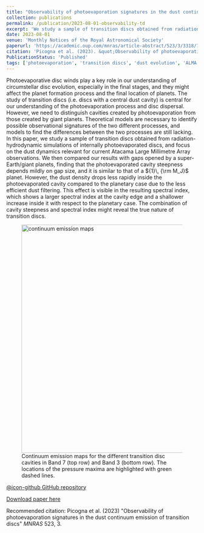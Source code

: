 ```yaml
---
title: "Observability of photoevaporation signatures in the dust continuum emission of transition discs"
collection: publications
permalink: /publication/2023-08-01-observability-td
excerpt: 'We study a sample of transition discs obtained from radiation-hydrodynamic simulations of internally photoevaporated discs, and focus on the dust dynamics relevant for current Atacama Large Millimetre Array observations. We then compared our results with gaps opened by a super-Earth/giant planets, finding that the photoevaporated cavity steepness depends mildly on gap size. However, the spectral index is higher at the cavity edge with respect to the planetary case. The combination of cavity steepness and spectral index might reveal the true nature of transition discs.'
date: 2023-08-01
venue: 'Monthly Notices of the Royal Astronomical Society'
paperurl: 'https://academic.oup.com/mnras/article-abstract/523/3/3318/7170048'
citation: 'Picogna et al. (2023). &quot;Observability of photoevaporation signatures in the dust continuum emission of transition discs.&quot; <i>Monthly Notices of the Royal Astronomical Society</i>. 523, 3.'
PublicationStatus: 'Published'
tags: ['photoevaporation', 'transition discs', 'dust evolution', 'ALMA']
---
```

Photoevaporative disc winds play a key role in our understanding of circumstellar disc evolution, especially in the final stages, and they might affect the planet formation process and the final location of planets. The study of transition discs (i.e. discs with a central dust cavity) is central for our understanding of the photoevaporation process and disc dispersal. However, we need to distinguish cavities created by photoevaporation from those created by giant planets. Theoretical models are necessary to identify possible observational signatures of the two different processes, and models to find the differences between the two processes are still lacking. In this paper, we study a sample of transition discs obtained from radiation-hydrodynamic simulations of internally photoevaporated discs, and focus on the dust dynamics relevant for current Atacama Large Millimetre Array observations. We then compared our results with gaps opened by a super-Earth/giant planets, finding that the photoevaporated cavity steepness depends mildly on gap size, and it is similar to that of a ${1}\, {\rm M_J}$ planet. However, the dust density drops less rapidly inside the photoevaporated cavity compared to the planetary case due to the less efficient dust filtering. This effect is visible in the resulting spectral index, which shows a larger spectral index at the cavity edge and a shallower increase inside it with respect to the planetary case. The combination of cavity steepness and spectral index might reveal the true nature of transition discs. 

<figure>
  <img src="http://GiovanniPicogna.github.io/images/observability-td.png" alt="continuum emission maps" width="600"/>
  <figcaption>Continuum emission maps for the different transition disc cavities in Band 7 (top row) and Band 3 (bottom row). The locations of the pressure maxima are highlighted with green dashed lines.</figcaption>
</figure>

[@icon-github GitHub repository](https://github.com/GiovanniPicogna/observability-td)

[Download paper here](http://GiovanniPicogna.github.io/files/observability-td.pdf)

Recommended citation: Picogna et al. (2023) "Observability of photoevaporation signatures in the dust continuum emission of transition discs" <i>MNRAS</i> 523, 3.